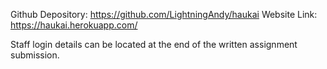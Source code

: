 Github Depository: https://github.com/LightningAndy/haukai
Website Link: https://haukai.herokuapp.com/

Staff login details can be located at the end of the written assignment submission. 
